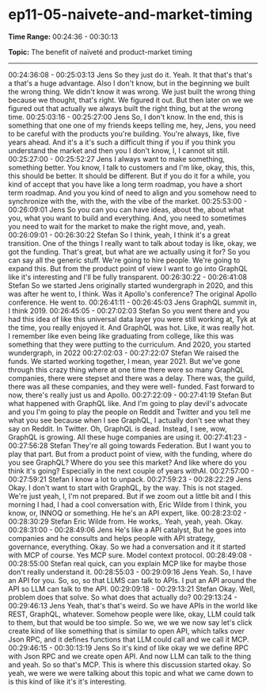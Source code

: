 # ep11-05-naivete-and-market-timing

**Time Range:** 00:24:36 - 00:30:13

**Topic:** The benefit of naïveté and product-market timing

---

00:24:36:08 - 00:25:03:13
Jens
So they just do it. Yeah. It that that's that's a that's a huge advantage. Also I don't know, but in
the beginning we built the wrong thing. We didn't know it was wrong. We just built the wrong
thing because we thought, that's right. We figured it out. But then later on we we figured out that
actually we always built the right thing, but at the wrong time.
00:25:03:16 - 00:25:27:00
Jens
So, I don't know. In the end, this is something that one one of my friends keeps telling me, hey,
Jens, you need to be careful with the products you're building. You're always, like, five years
ahead. And it's a it's such a difficult thing if you if you think you understand the market and then
you I don't know, I, I cannot sit still.
00:25:27:00 - 00:25:52:27
Jens
I always want to make something, something better. You know, I talk to customers and I'm like,
okay, this, this, this should be better. It should be different. But if you do it for a while, you kind of
accept that you have like a long term roadmap, you have a short term roadmap. And you you
kind of need to align and you somehow need to synchronize with the, with the, with the vibe of
the market.
00:25:53:00 - 00:26:09:01
Jens
So you can you can have ideas, about the, about what you, what you want to build and
everything. And, you need to sometimes you need to wait for the market to make the right move,
and, yeah.
00:26:09:01 - 00:26:30:22
Stefan
So I think, yeah, I think it's a great transition. One of the things I really want to talk about today
is like, okay, we got the funding. That's great, but what are we actually using it for? So you can
say all the generic stuff. We're going to hire people. We're going to expand this. But from the
product point of view I want to go into GraphQL like it's interesting and I'll be fully transparent.
00:26:30:22 - 00:26:41:08
Stefan
So we started Jens originally started wundergraph in 2020, and this was after he went to, I think.
Was it Apollo's conference? The original Apollo conference. He went to.
00:26:41:11 - 00:26:45:03
Jens
GraphQL summit in, I think 2019.
00:26:45:05 - 00:27:02:03
Stefan
So you went there and you had this idea of like this universal data layer you were still working
at, Tyk at the time, you really enjoyed it. And GraphQL was hot. Like, it was really hot. I
remember like even being like graduating from college, like this was something that they were
putting to the curriculum. And 2020, you started wundergraph, in 2022
00:27:02:03 - 00:27:22:07
Stefan
We raised the funds. We started working together, I mean, year 2021. But we've gone through
this crazy thing where at one time there were so many GraphQL companies, there were stepset
and there was a delay. There was, the guild, there was all these companies, and they were well-
funded. Fast forward to now, there's really just us and Apollo.
00:27:22:09 - 00:27:41:19
Stefan
But what happened with GraphQL like. And I'm going to play devil's advocate and you I'm going
to play the people on Reddit and Twitter and you tell me what you see because when I see
GraphQL, I actually don't see what they say on Reddit. In Twitter. Oh, GraphQL is dead.
Instead, I see, wow, GraphQL is growing. All these huge companies are using it.
00:27:41:23 - 00:27:56:28
Stefan
They're all going towards Federation. But I want you to play that part. But from a product point
of view, with the funding, where do you see GraphQL? Where do you see this market? And like
where do you think it's going? Especially in the next couple of years withAI.
00:27:57:00 - 00:27:59:21
Stefan
I know a lot to unpack.
00:27:59:23 - 00:28:22:29
Jens
Okay. I don't want to start with GraphQL, by the way. This is not staged. We're just yeah, I, I'm
not prepared. But if we zoom out a little bit and I this morning I had, I had a cool conversation
with, Eric Wilde from I think, you know, or, INNOQ or something. He he's an API expert, like.
00:28:23:02 - 00:28:30:29
Stefan
Eric Wilde from. He works,. Yeah, yeah, yeah. Okay.
00:28:31:00 - 00:28:49:06
Jens
He's like a API catalyst, But he goes into companies and he consults and helps people with API
strategy, governance, everything. Okay. So we had a conversation and it it started with MCP of
course. Yes MCP sure. Model context protocol.
00:28:49:08 - 00:28:55:00
Stefan
real quick, can you explain MCP like for maybe those don't really understand it.
00:28:55:03 - 00:29:09:16
Jens
Yeah. So, I have an API for you. So, so, so that LLMS can talk to APIs. I put an API around the
API so LLM can talk to the API.
00:29:09:18 - 00:29:13:21
Stefan
Okay. Well, problem does that solve. So what does that actually do?
00:29:13:24 - 00:29:46:13
Jens
Yeah, that's that's weird. So we have APIs in the world like REST, GraphQL, whatever.
Somehow people were like, okay, LLM could talk to them, but that would be too simple. So we,
we we we now say let's click create kind of like something that is similar to open API, which talks
over Json RPC, and it defines functions that LLM could call and we call it MCP.
00:29:46:15 - 00:30:13:19
Jens
So it's kind of like okay we we define RPC with Json RPC and we create open API. And now
LLM can talk to the thing and yeah. So so that's MCP. This is where this discussion started
okay. So yeah, we were we were talking about this topic and what we came down to is this kind
of like it's it's interesting.
